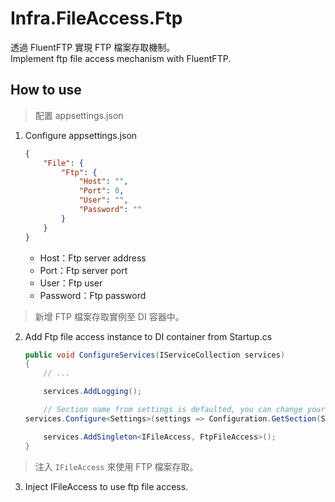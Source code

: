 # Infra.FileAccess.Ftp

透過 FluentFTP 實現 FTP 檔案存取機制。  
Implement ftp file access mechanism with FluentFTP.

## How to use

> 配置 appsettings.json

1. Configure appsettings.json

    ```json
    {
        "File": {
            "Ftp": {
                "Host": "",
                "Port": 0,
                "User": "",
                "Password": ""
            }
        }
    }
    ```

    - Host：Ftp server address
    - Port：Ftp server port
    - User：Ftp user
    - Password：Ftp password

> 新增 FTP 檔案存取實例至 DI 容器中。

2. Add Ftp file access instance to DI container from Startup.cs

    ```csharp
    public void ConfigureServices(IServiceCollection services)
    {
        // ...

        services.AddLogging();

        // Section name from settings is defaulted, you can change your prefer naming, but field structure must be the same!
    services.Configure<Settings>(settings => Configuration.GetSection(Settings.SectionName).Bind(settings));

        services.AddSingleton<IFileAccess, FtpFileAccess>();
    }
    ```

> 注入 `IFileAccess` 來使用 FTP 檔案存取。

3. Inject IFileAccess to use ftp file access.
